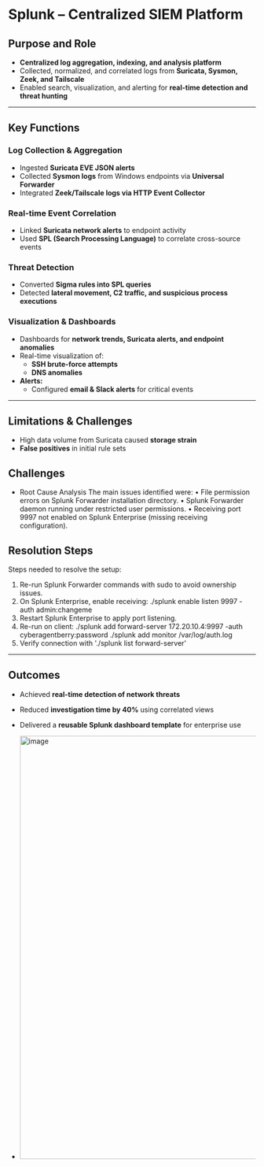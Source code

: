 # Splunk – Centralized SIEM Platform

## Purpose and Role
- **Centralized log aggregation, indexing, and analysis platform**  
- Collected, normalized, and correlated logs from **Suricata, Sysmon, Zeek, and Tailscale**  
- Enabled search, visualization, and alerting for **real-time detection and threat hunting**

---

## Key Functions

### Log Collection & Aggregation
- Ingested **Suricata EVE JSON alerts**
- Collected **Sysmon logs** from Windows endpoints via **Universal Forwarder**
- Integrated **Zeek/Tailscale logs via HTTP Event Collector**

### Real-time Event Correlation
- Linked **Suricata network alerts** to endpoint activity
- Used **SPL (Search Processing Language)** to correlate cross-source events

### Threat Detection
- Converted **Sigma rules into SPL queries**
- Detected **lateral movement, C2 traffic, and suspicious process executions**

### Visualization & Dashboards
- Dashboards for **network trends, Suricata alerts, and endpoint anomalies**
- Real-time visualization of:
  - **SSH brute-force attempts**
  - **DNS anomalies**
- **Alerts:**
  - Configured **email & Slack alerts** for critical events

---

## Limitations & Challenges
- High data volume from Suricata caused **storage strain**
- **False positives** in initial rule sets

## Challenges
-  Root Cause Analysis
 The main issues identified were:
 • File permission errors on Splunk Forwarder installation directory.
 • Splunk Forwarder daemon running under restricted user permissions.
 • Receiving port 9997 not enabled on Splunk Enterprise (missing receiving configuration).

 ## Resolution Steps
 Steps needed to resolve the setup:
 1. Re-run Splunk Forwarder commands with sudo to avoid ownership issues.
 2. On Splunk Enterprise, enable receiving:
 ./splunk enable listen 9997 -auth admin:changeme
 3. Restart Splunk Enterprise to apply port listening.
 4. Re-run on client:
 ./splunk add forward-server 172.20.10.4:9997 -auth cyberagentberry:password
 ./splunk add monitor /var/log/auth.log
 5. Verify connection with './splunk list forward-server'

---

## Outcomes
- Achieved **real-time detection of network threats**
- Reduced **investigation time by 40%** using correlated views
- Delivered a **reusable Splunk dashboard template** for enterprise use

- <img width="1604" height="860" alt="image" src="https://github.com/user-attachments/assets/f6ac4ca1-aad7-4087-b4d8-1194dc26b081" />





